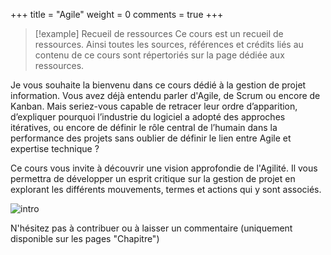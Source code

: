 +++
title = "Agile"
weight = 0
comments = true
+++

> [!example]  Recueil de ressources
> Ce cours est un recueil de ressources. Ainsi toutes les sources, références et crédits liés au contenu de ce cours sont répertoriés sur la page dédiée aux ressources.

Je vous souhaite la bienvenu dans ce cours dédié à la gestion de projet information. Vous avez déjà entendu parler d'Agile, de Scrum ou encore de Kanban. Mais seriez-vous capable de retracer leur ordre d’apparition, d’expliquer pourquoi l’industrie du logiciel a adopté des approches itératives, ou encore de définir le rôle central de l’humain dans la performance des projets sans oublier de définir le lien entre Agile et expertise technique ?

Ce cours vous invite à découvrir une vision approfondie de l'Agilité. Il vous permettra de développer un esprit critique sur la gestion de projet en explorant les différents mouvements, termes et actions qui y sont associés. 

![intro](/static/illustrations/intro.png)

N'hésitez pas à contribuer ou à laisser un commentaire (uniquement disponible sur les pages "Chapitre")